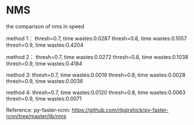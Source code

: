 # NMS
the comparison of nms in speed

method 1：
thresh=0.7, time wastes:0.0287
thresh=0.8, time wastes:0.1057
thresh=0.9, time wastes:0.4204

method 2：
thresh=0.7, time wastes:0.0272
thresh=0.8, time wastes:0.1038
thresh=0.9, time wastes:0.4184

method 3:
thresh=0.7, time wastes:0.0019
thresh=0.8, time wastes:0.0028
thresh=0.9, time wastes:0.0036

method 4:
thresh=0.7, time wastes:0.0120
thresh=0.8, time wastes:0.0063
thresh=0.9, time wastes:0.0071

Reference:
py-faster-rcnn: https://github.com/rbgirshick/py-faster-rcnn/tree/master/lib/nms

